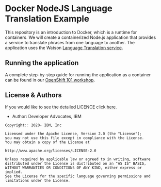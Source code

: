 # Docker NodeJS Language Translation Example

This repository is an introduction to Docker, which is a runtime for containers. We will create a containerized Node.js application that provides a service to translate phrases from one language to another. The application uses the Watson [Language Translation service](https://www.ibm.com/watson/services/language-translator/).

## Running the application

A complete step-by-step guide for running the application as a container can be found in our [OpenShift 101 workshop](https://ibm-developer.gitbook.io/openshift101/getting-started/docker).

## License & Authors

If you would like to see the detailed LICENCE click [here](./LICENCE).

- Author: Developer Advocates, IBM

```text
Copyright:: 2020- IBM, Inc

Licensed under the Apache License, Version 2.0 (the "License");
you may not use this file except in compliance with the License.
You may obtain a copy of the License at

http://www.apache.org/licenses/LICENSE-2.0

Unless required by applicable law or agreed to in writing, software
distributed under the License is distributed on an "AS IS" BASIS,
WITHOUT WARRANTIES OR CONDITIONS OF ANY KIND, either express or implied.
See the License for the specific language governing permissions and
limitations under the License.
```
